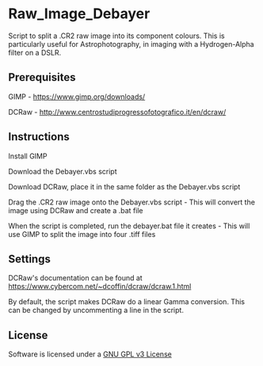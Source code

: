 # Raw_Image_Debayer
Script to split a .CR2 raw image into its component colours.  This is particularly useful for Astrophotography, in imaging with a Hydrogen-Alpha filter on a DSLR.

## Prerequisites

GIMP - https://www.gimp.org/downloads/

DCRaw - http://www.centrostudiprogressofotografico.it/en/dcraw/

## Instructions

Install GIMP

Download the Debayer.vbs script

Download DCRaw, place it in the same folder as the Debayer.vbs script

Drag the .CR2 raw image onto the Debayer.vbs script - This will convert the image using DCRaw and create a .bat file

When the script is completed, run the debayer.bat file it creates - This will use GIMP to split the image into four .tiff files

## Settings

DCRaw's documentation can be found at https://www.cybercom.net/~dcoffin/dcraw/dcraw.1.html

By default, the script makes DCRaw do a linear Gamma conversion.  This can be changed by uncommenting a line in the script.

## License

Software is licensed under a [GNU GPL v3 License](https://www.gnu.org/licenses/gpl-3.0.txt)
